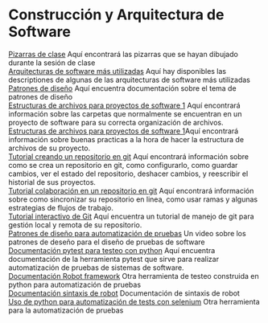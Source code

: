 # Construcción y Arquitectura de Software

[Pizarras de clase](https://drive.google.com/drive/folders/12z3VBe9K4xrBE5uQd4_sjJyyYx9PzV50?usp=sharing) Aquí encontrará las pizarras que se hayan dibujado durante la sesión de clase\
[Arquitecturas de software más utilizadas](https://medium.com/@maniakhitoccori/los-10-patrones-comunes-de-arquitectura-de-software-d8b9047edf0b) Aquí hay disponibles las descriptiones de algunas de las arquitecturas de software más utilizadas\
[Patrones de diseño](https://www.tutorialspoint.com/design_pattern/index.htm) Aquí encuentra documentación sobre el tema de patrones de diseño\
[Estructuras de archivos para proyectos de software 1](https://medium.com/@deshayk/programming-101-file-structures-2e4699ac0fc2) Aquí encontrará información sobre las carpetas que normalmente se encuentran en un proyecto de software para su correcta organización de archivos.\
[Estructuras de archivos para proyectos de software 1](https://mitcommlab.mit.edu/broad/commkit/file-structure/)Aquí encontrará información sobre buenas practicas a la hora de hacer la estructura de archivos de su proyecto.\
[Tutorial creando un repositorio en git](https://www.atlassian.com/es/git/tutorials/setting-up-a-repository) Aquí encontrará información sobre como se crea un repositorio en git, como configurarlo, como guardar cambios, ver el estado del repositorio, deshacer cambios, y reescribir el historial de sus proyectos.\
[Tutorial colaboración en un repositorio en git](https://www.atlassian.com/es/git/tutorials/syncing) Aquí encontrará información sobre como sincronizar su repositorio en linea, como usar ramas y algunas estrategias de flujos de trabajo.\
[Tutorial interactivo de Git](https://learngitbranching.js.org/?locale=es_ES) Aquí encuentra un tutorial de manejo de git para gestión local y remota de su repositorio.\
[Patrones de diseño para automatización de pruebas](https://www.youtube.com/watch?v=Kl5lO5QGM-8) Un video sobre los patrones de deseño para el diseño de pruebas de software\
[Documentación pytest para testeo con python](https://docs.pytest.org/en/7.1.x/) Aquí encuentra documentación de la herramienta pytest que sirve para realizar automatización de pruebas de sistemas de software.\
[Documentación Robot framework](https://robotframework.org/?tab=1#getting-started) Otra herramienta de testeo construida en python para automatización de pruebas\
[Documentación sintaxis de robot](http://robotframework.org/robotframework/latest/RobotFrameworkUserGuide.html#creating-test-data) Documentación de sintaxis de robot\
[Uso de python para automatización de tests con selenium](https://www.javatpoint.com/selenium-python#automation) Otra herramienta para la automatización de pruebas

